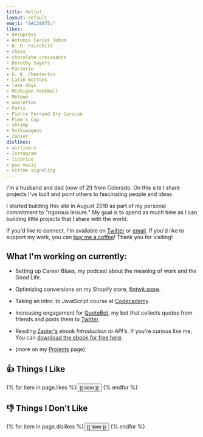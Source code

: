 ```yaml
---
title: Hello!
layout: default
emoji: "&#128075;"
likes:
- Aeropress
- Antonio Carlos Jobim
- B. H. Fairchild
- chess
- chocolate croissants
- Dorothy Sayers
- Factorio
- G. K. Chesterton
- Latin mottoes
- lake days
- Michigan football
- Motown
- omelettes
- Paris
- Pierre Ferrand Dry Curacao
- Pimm's Cup
- shrimp
- Volkswagens
- Zapier
dislikes:
- airliners
- Instagram
- licorice
- pop music
- virtue signaling
---
```

I'm a husband and dad (now of 2!) from Colorado. On this site I share projects I've built and point others to fascinating people and ideas.

I started building this site in August 2019 as part of my personal commitment to "rigorous leisure." My goal is to spend as much time as I can building little projects that I share with the world.

If you'd like to connect, I'm available on [Twitter](https://twitter.com/scott_scharl) or [email](mailto:hello@scottscharl.com). If you'd like to support my work, you can [buy me a coffee](https://buymeacoffee.com/scottscharl)! Thank you for visiting!

## What I'm working on currently:
* Setting up Career Blues, my podcast about the meaning of work and the Good Life.

* Optimizing conversions on my Shopify store, [fintwit.store](https://fintwit.store).

* Taking an intro. to JavaScript course at [Codecademy](https://www.codecademy.com/courses/introduction-to-javascript).

* Increasing engagement for [QuoteBot](/quotebot), my bot that collects quotes from friends and posts them to [Twitter](https://twitter.com/squotebot).

* Reading [Zapier's](https://zapier.com) ebook *Introduction to API's*. If you're curious like me, You can [download the ebook for free here](https://cdn.zapier.com/storage/learn_ebooks/e06a35cfcf092ec6dd22670383d9fd12.pdf).

* (more on my [Projects](/projects) page)

<h2>&#128077; Things I Like</h2>
{% for item in page.likes %}<button>{{ item }}</button>
{% endfor %}
<h2>&#128078; Things I Don't Like</h2>
{% for item in page.dislikes %}<button>{{ item }}</button>
{% endfor %}

<!--
<script async data-uid="bd86c467ee" src="https://motivated-founder-1392.ck.page/bd86c467ee/index.js"></script>
-->
